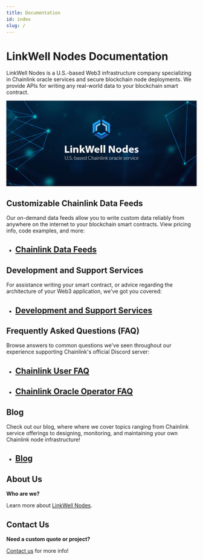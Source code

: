 ```yaml
---
title: Documentation
id: index
slug: /
---
```


# LinkWell Nodes Documentation

<lw-subtitle><lw-emphasis>LinkWell Nodes is a U.S.-based Web3 infrastructure company</lw-emphasis> specializing in Chainlink oracle services and secure blockchain node deployments. We provide APIs for writing any real-world data to your blockchain smart contract.</lw-subtitle>

![LinkWell Nodes - U.S.-based Chainlink oracle](/img/lw-banner_1080x485_Docs-Home.webp "LinkWell Nodes - U.S.-based Chainlink oracle")

## Customizable Chainlink Data Feeds

Our on-demand data feeds allow you to write custom data reliably from anywhere on the internet to your blockchain smart contracts. View pricing info, code examples, and more:

<!--
<button onClick={()=>window.location.href='/services/direct-request-jobs/Jobs-and-Pricing'} type="button" className="blueButton">Chainlink Data Feeds</button>
-->

- ## [Chainlink Data Feeds](/services/direct-request-jobs/Jobs-and-Pricing)

## Development and Support Services

For assistance writing your smart contract, or advice regarding the architecture of your Web3 application, we've got you covered:

- ## [Development and Support Services](/services/Development-Services)

## Frequently Asked Questions (FAQ)

Browse answers to common questions we've seen throughout our experience supporting Chainlink's official Discord server:

- ## [Chainlink User FAQ](/knowledgebase/faq/Chainlink-Users)
- ## [Chainlink Oracle Operator FAQ](/knowledgebase/faq/Chainlink-Operators)

## Blog

Check out our blog, where where we cover topics ranging from Chainlink service offerings to designing, monitoring, and maintaining your own Chainlink node infrastructure!

- ## [Blog](/blog) 

## About Us

**Who are we?** 

Learn more about [LinkWell Nodes](/about).

## Contact Us

**Need a custom quote or project?** 

[Contact us](https://linkwellnodes.io/#contact-us) for more info!